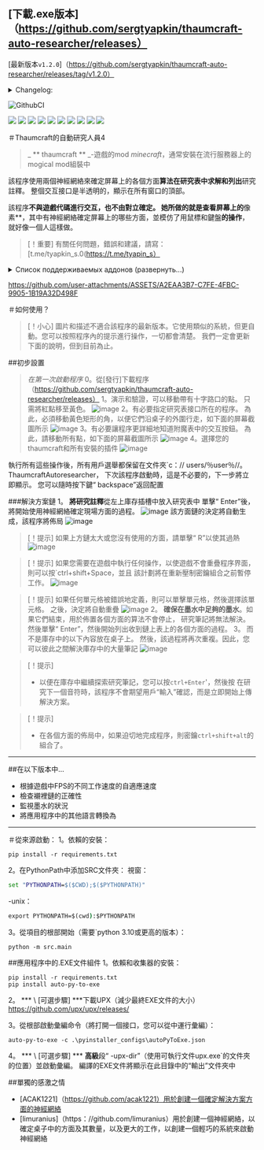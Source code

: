 ## [下載.exe版本]（https://github.com/sergtyapkin/thaumcraft-auto-researcher/releases）
[最新版本`v1.2.0`]（https://github.com/sergtyapkin/thaumcraft-auto-researcher/releases/tag/v1.2.0）
<details>
<summary>Changelog:</summary>

- 配置存儲在AppData中。重新啟動時，您不再需要重新配置應用程序
- 現在，神經網絡決定了桌子上的方面！
由於此原因的研究速度增加了10倍以上。
- 由於其本地緩存而提高了神經網絡的速度
- 添加了較薄控制的密鑰組合
- 添加了非停機研究制度

>`v1.2._

>`v1.1._`-具有神經網絡的表面上的配置，具有更改用戶的可能性

>`v1.0._`-用戶在表上方面的配置

>`v0 ._._
</details>



![GithubCI](https://github.com/SergTyapkin/thaumcraft-auto-researcher/actions/workflows/auto-translate-readme.yml/badge.svg)

[![](https://img.shields.io/badge/русский-_?style=for-the-badge&logo=readme&color=white)](https://github.com/SergTyapkin/thaumcraft-auto-researcher/blob/README_TRANSLATIONS/russian_README.md)
[![](https://img.shields.io/badge/english-_?style=for-the-badge&logo=readme&color=white)](https://github.com/SergTyapkin/thaumcraft-auto-researcher/blob/README_TRANSLATIONS/english_README.md)
[![](https://img.shields.io/badge/中文(简体)-_?style=for-the-badge&logo=readme&color=white)](https://github.com/SergTyapkin/thaumcraft-auto-researcher/blob/README_TRANSLATIONS/chinese%20(simplified)_README.md)
[![](https://img.shields.io/badge/中文(传统)-_?style=for-the-badge&logo=readme&color=white)](https://github.com/SergTyapkin/thaumcraft-auto-researcher/blob/README_TRANSLATIONS/chinese%20(traditional)_README.md)
[![](https://img.shields.io/badge/arabic(العربية)-_?style=for-the-badge&logo=readme&color=white)](https://github.com/SergTyapkin/thaumcraft-auto-researcher/blob/README_TRANSLATIONS/arabic_README.md)
[![](https://img.shields.io/badge/español-_?style=for-the-badge&logo=readme&color=white)](https://github.com/SergTyapkin/thaumcraft-auto-researcher/blob/README_TRANSLATIONS/spanish_README.md)
[![](https://img.shields.io/badge/italiano-_?style=for-the-badge&logo=readme&color=white)](https://github.com/SergTyapkin/thaumcraft-auto-researcher/blob/README_TRANSLATIONS/italian_README.md)
[![](https://img.shields.io/badge/Deutsch-_?style=for-the-badge&logo=readme&color=white)](https://github.com/SergTyapkin/thaumcraft-auto-researcher/blob/README_TRANSLATIONS/dutch_README.md)
[![](https://img.shields.io/badge/hindi(हिन्दी)-_?style=for-the-badge&logo=readme&color=white)](https://github.com/SergTyapkin/thaumcraft-auto-researcher/blob/README_TRANSLATIONS/hindi_README.md)
[![](https://img.shields.io/badge/korean(한국어)-_?style=for-the-badge&logo=readme&color=white)](https://github.com/SergTyapkin/thaumcraft-auto-researcher/blob/README_TRANSLATIONS/korean_README.md)



＃Thaumcraft的自動研究人員4
> _ ** thaumcraft ** _-遊戲的mod _minecraft_，通常安裝在流行服務器上的mogical mod組裝中

該程序使用兩個神經網絡來確定屏幕上的各個方面**算法在研究表中求解和列出**研究註釋。
整個交互接口是半透明的，顯示在所有窗口的頂部。

該程序**不與遊戲代碼進行交互，也不由對立確定。
她所做的就是查看屏幕上的**像素**，其中有神經網絡確定屏幕上的哪些方面，並模仿了用鼠標和鍵盤**的操作**，就好像一個人這樣做。

> [！重要]
>有關任何問題，錯誤和建議，請寫：[t.me/tyapkin_s.0(https://t.me/tyapin_s）

<details>
<summary>Список поддерживаемых аддонов (развернуть...)</summary>

- 魔術蜜蜂
- 禁止魔法
- 貪婪
- 脾氣暴躁
-  Gregtech Newhorizo​​ns
-  Thaumic靴子
- 植物插件
-  Elysium
- 墨西哥的啟示
- 必不可少的thaumaturgy
-  Abyssalcraft集成
</details>

https://github.com/user-attachments/ASSETS/A2EAA3B7-C7FE-4FBC-9905-1B19A32D498F




＃如何使用？
> [！小心]
>圖片和描述不適合該程序的最新版本。它使用類似的系統，但更自動。您可以按照程序內的提示進行操作，一切都會清楚。
>我們一定會更新下面的說明，但到目前為止。

##初步設置
> _在第一次啟動程序_
0。從[發行]下載程序（https://github.com/sergtyapkin/thaumcraft-auto-researcher/releases）
1。演示和驗證，可以移動帶有十字路口的點。
只需將紅點移至黃色。
![image](https://github.com/SergTyapkin/thaumcraft-auto-researcher/blob/master/README_images/enroll.png?raw=true)
2。有必要指定研究表接口所在的程序。
為此，必須移動黃色矩形的角，以便它們沿桌子的外圍行走，如下面的屏幕截圖所示
![image](https://github.com/SergTyapkin/thaumcraft-auto-researcher/blob/master/README_images/find_table.png?raw=true)
3。有必要讓程序更詳細地知道附魔表中的交互按鈕。
為此，請移動所有點，如下面的屏幕截圖所示
![image](https://github.com/SergTyapkin/thaumcraft-auto-researcher/blob/master/README_images/setup_controls.png?raw=true)
4。選擇您的thaumcraft和所有安裝的插件
![image](https://github.com/SergTyapkin/thaumcraft-auto-researcher/blob/master/README_images/setup_version_and_addons.png?raw=true) 

執行所有這些操作後，所有用戶選舉都保留在文件夾`c：// users/％user％//。 ThaumcraftAutoresearcher，
下次該程序啟動時，這是不必要的，下一步將立即顯示。
您可以隨時按下鍵“ backspace”返回配置

###解決方案鏈
1。 **將研究註釋**從左上庫存插槽中放入研究表中
單擊“ Enter”後，將開始使用神經網絡確定現場方面的過程。
![image](https://github.com/SergTyapkin/thaumcraft-auto-researcher/blob/master/README_images/prepare_to_solving_aspects.png?raw=true)
該方面鏈的決定將自動生成，該程序將佈局
![image](https://github.com/SergTyapkin/thaumcraft-auto-researcher/blob/master/README_images/aspects_solved.png?raw=true)

> [！提示]
>如果上方鏈太大或您沒有使用的方面，請單擊“ R”以使其過熱
![image](https://github.com/SergTyapkin/thaumcraft-auto-researcher/blob/master/README_images/aspects_rerolled.png?raw=true)

> [！提示]
>如果您需要在遊戲中執行任何操作，以使遊戲不會重疊程序界面，則可以按`ctrl+shift+Space，並且
該計劃將在重新壓制密鑰組合之前暫停工作。
![image](https://github.com/SergTyapkin/thaumcraft-auto-researcher/blob/master/README_images/program_paused.png?raw=true)

> [！提示]
>如果任何單元格被錯誤地定義，則可以單擊單元格，然後選擇該單元格。
之後，決定將自動重疊
![image](https://github.com/SergTyapkin/thaumcraft-auto-researcher/blob/master/README_images/setup_table_aspects.png?raw=true)
2。 **確保在墨水中足夠的墨水**。如果它們結束，用於佈置各個方面的算法不會停止，
研究筆記將無法解決。
然後單擊“ Enter”，然後開始列出收到鏈上表上的各個方面的過程。
3。
而不是庫存中的以下內容放在桌子上。
然後，該過程將再次重複。因此，您可以彼此之間解決庫存中的大量筆記
![image](https://github.com/SergTyapkin/thaumcraft-auto-researcher/blob/master/README_images/next_research_putted.png?raw=true)

> [！提示]
>  - 以便在庫存中繼續探索研究筆記，您可以按`ctrl+Enter`'，然後按
在研究下一個音符時，該程序不會期望用戶“輸入”確認，而是立即開始上傳解決方案。

> [！提示]
>  - 在各個方面的佈局中，如果迫切地完成程序，則密鑰`ctrl+shift+alt`的組合了。


-----------


##在以下版本中...
- 根據遊戲中FPS的不同工作速度的自適應速度
- 檢查襯裡鏈的正確性
- 監視墨水的狀況
- 將應用程序中的其他語言轉換為


-----------

＃從來源啟動：
1。依賴的安裝：
```shell
pip install -r requirements.txt
```

2。在PythonPath中添加SRC文件夾：
視窗：
```cmd
set "PYTHONPATH=$($CWD);$($PYTHONPATH)"
```
-unix：
```cmd
export PYTHONPATH=$(cwd):$PYTHONPATH
```

3。從項目的根部開始（需要`python 3.10或更高的版本）：
```shell
python -m src.main
```


##應用程序中的.EXE文件組件
1。依賴和收集器的安裝：
```shell
pip install -r requirements.txt
pip install auto-py-to-exe
```

2。 *** \ [可選步驟] ***下載UPX（減少最終EXE文件的大小）
https://github.com/upx/upx/releases/


3。從根部啟動彙編命令（將打開一個接口，您可以從中運行彙編）：
```shell
auto-py-to-exe -c .\pyinstaller_configs\autoPyToExe.json
```

4。 *** \ [可選步驟] *** **高級**段“ -upx-dir”（使用可執行文件upx.exe`的文件夾的位置）並啟動彙編。
編譯的EXE文件將顯示在此目錄中的“輸出”文件夾中


##單獨的感激之情
-  [ACAK1221]（https://github.com/acak1221）用於創建一個確定解決方案方面的神經網絡
-  [limuranius]（https：//github.com/limuranius）用於創建一個神經網絡，以確定桌子中的方面及其數量，以及更大的工作，以創建一個輕巧的系統來啟動神經網絡